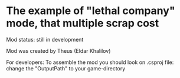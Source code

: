 # The example of "lethal company" mode, that multiple scrap cost

Mod status: still in development

Mod was created by Theus (Eldar Khalilov)


For developers:
To assemble the mod you should look on .csproj file: change the "OutputPath" to your game-directory
